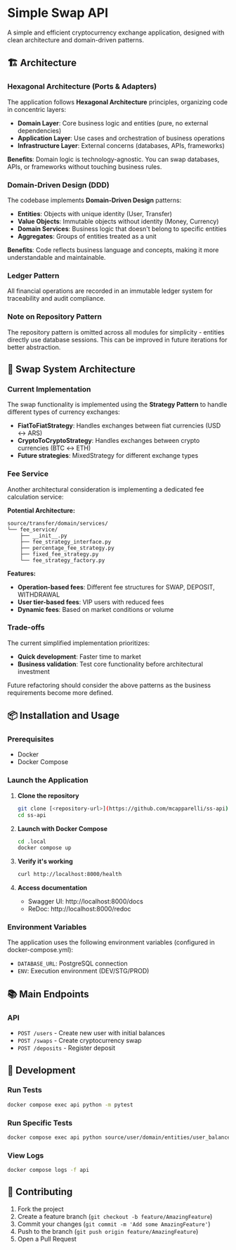 # Simple Swap API

A simple and efficient cryptocurrency exchange application, designed with clean architecture and domain-driven patterns.

## 🏗️ Architecture

### Hexagonal Architecture (Ports & Adapters)

The application follows **Hexagonal Architecture** principles, organizing code in concentric layers:

-   **Domain Layer**: Core business logic and entities (pure, no external dependencies)
-   **Application Layer**: Use cases and orchestration of business operations
-   **Infrastructure Layer**: External concerns (databases, APIs, frameworks)

**Benefits**: Domain logic is technology-agnostic. You can swap databases, APIs, or frameworks without touching business rules.

### Domain-Driven Design (DDD)

The codebase implements **Domain-Driven Design** patterns:

-   **Entities**: Objects with unique identity (User, Transfer)
-   **Value Objects**: Immutable objects without identity (Money, Currency)
-   **Domain Services**: Business logic that doesn't belong to specific entities
-   **Aggregates**: Groups of entities treated as a unit

**Benefits**: Code reflects business language and concepts, making it more understandable and maintainable.

### Ledger Pattern

All financial operations are recorded in an immutable ledger system for traceability and audit compliance.

### Note on Repository Pattern

The repository pattern is omitted across all modules for simplicity - entities directly use database sessions. This can be improved in future iterations for better abstraction.

## 🔄 Swap System Architecture

### Current Implementation

The swap functionality is implemented using the **Strategy Pattern** to handle different types of currency exchanges:

-   **FiatToFiatStrategy**: Handles exchanges between fiat currencies (USD ↔ ARS)
-   **CryptoToCryptoStrategy**: Handles exchanges between crypto currencies (BTC ↔ ETH)
-   **Future strategies**: MixedStrategy for different exchange types

### Fee Service

Another architectural consideration is implementing a dedicated fee calculation service:

**Potential Architecture:**

```
source/transfer/domain/services/
└── fee_service/
    ├── __init__.py
    ├── fee_strategy_interface.py
    ├── percentage_fee_strategy.py
    ├── fixed_fee_strategy.py
    └── fee_strategy_factory.py
```

**Features:**

-   **Operation-based fees**: Different fee structures for SWAP, DEPOSIT, WITHDRAWAL
-   **User tier-based fees**: VIP users with reduced fees
-   **Dynamic fees**: Based on market conditions or volume

### Trade-offs

The current simplified implementation prioritizes:

-   **Quick development**: Faster time to market
-   **Business validation**: Test core functionality before architectural investment

Future refactoring should consider the above patterns as the business requirements become more defined.

## 📦 Installation and Usage

### Prerequisites

-   Docker
-   Docker Compose

### Launch the Application

1. **Clone the repository**

    ```bash
    git clone [<repository-url>](https://github.com/mcapparelli/ss-api)
    cd ss-api
    ```

2. **Launch with Docker Compose**

    ```bash
    cd .local
    docker compose up
    ```

3. **Verify it's working**

    ```bash
    curl http://localhost:8000/health
    ```

4. **Access documentation**
    - Swagger UI: http://localhost:8000/docs
    - ReDoc: http://localhost:8000/redoc

### Environment Variables

The application uses the following environment variables (configured in docker-compose.yml):

-   `DATABASE_URL`: PostgreSQL connection
-   `ENV`: Execution environment (DEV/STG/PROD)

## 📚 Main Endpoints

### API

-   `POST /users` - Create new user with initial balances
-   `POST /swaps` - Create cryptocurrency swap
-   `POST /deposits` - Register deposit

## 🔧 Development

### Run Tests

```bash
docker compose exec api python -m pytest
```

### Run Specific Tests

```bash
docker compose exec api python source/user/domain/entities/user_balance/user_balance_entity_test.py
```

### View Logs

```bash
docker compose logs -f api
```

## 🤝 Contributing

1. Fork the project
2. Create a feature branch (`git checkout -b feature/AmazingFeature`)
3. Commit your changes (`git commit -m 'Add some AmazingFeature'`)
4. Push to the branch (`git push origin feature/AmazingFeature`)
5. Open a Pull Request
